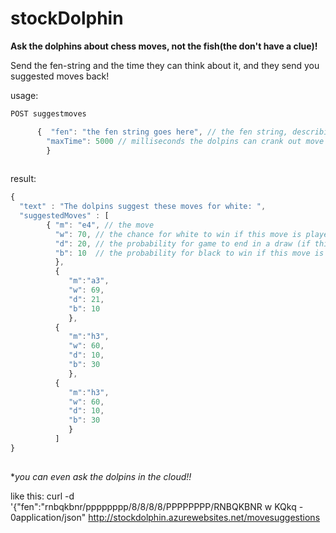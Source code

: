 stockDolphin
============

**Ask the dolphins about chess moves, not the fish(the don't have a clue)!**

Send the fen-string and the time they can think about it, and they send you suggested moves back!


usage:

```javascript
POST suggestmoves

      {  "fen": "the fen string goes here", // the fen string, describing the situation on the chess board
        "maxTime": 5000 // milliseconds the dolpins can crank out move suggestions (in milliseconds)
        }
        
```        
        
result:
```javascript
{ 
  "text" : "The dolpins suggest these moves for white: ",
  "suggestedMoves" : [
        { "m": "e4", // the move
          "w": 70, // the chance for white to win if this move is played
          "d": 20, // the probability for game to end in a draw (if this move is used)
          "b": 10  // the probability for black to win if this move is played
          },
          {
             "m":"a3",
             "w": 69,
             "d": 21,
             "b": 10
             },
          {
             "m":"h3",
             "w": 60,
             "d": 10,
             "b": 30
             },
          {
             "m":"h3",
             "w": 60,
             "d": 10,
             "b": 30
             }
          ]
}
  
```  
             
**you can even ask the dolpins in the cloud!!*

like this: curl -d '{"fen":"rnbqkbnr/pppppppp/8/8/8/8/PPPPPPPP/RNBQKBNR w KQkq - 0application/json" http://stockdolphin.azurewebsites.net/movesuggestions

